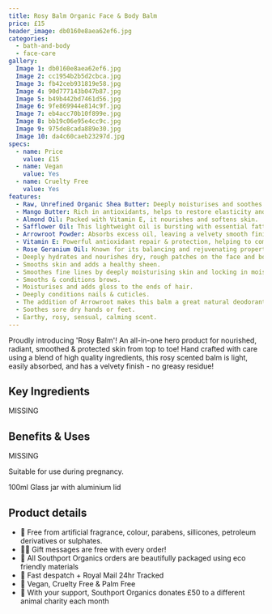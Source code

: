 ```yaml
---
title: Rosy Balm Organic Face & Body Balm
price: £15
header_image: db0160e8aea62ef6.jpg
categories:
  - bath-and-body
  - face-care
gallery:
  Image 1: db0160e8aea62ef6.jpg
  Image 2: cc1954b2b5d2cbca.jpg
  Image 3: fb42ceb931819e58.jpg
  Image 4: 90d777143b047b87.jpg
  Image 5: b49b442bd7461d56.jpg
  Image 6: 9fe869944e814c9f.jpg
  Image 7: eb4acc70b10f899e.jpg
  Image 8: bb19c06e95e4cc9c.jpg
  Image 9: 975de8cada889e30.jpg
  Image 10: da4c60caeb23297d.jpg
specs:
  - name: Price
    value: £15
  - name: Vegan
    value: Yes
  - name: Cruelty Free
    value: Yes
features:
  - Raw, Unrefined Organic Shea Butter: Deeply moisturises and soothes dry, irritated skin.
  - Mango Butter: Rich in antioxidants, helps to restore elasticity and suppleness to the skin.
  - Almond Oil: Packed with Vitamin E, it nourishes and softens skin.
  - Safflower Oil: This lightweight oil is bursting with essential fatty acids.
  - Arrowroot Powder: Absorbs excess oil, leaving a velvety smooth finish. Skin protective properties.
  - Vitamin E: Powerful antioxidant repair & protection, helping to combat signs of aging and environmental damage.
  - Rose Geranium Oil: Known for its balancing and rejuvenating properties, promotes a healthy, glowing complexion.
  - Deeply hydrates and nourishes dry, rough patches on the face and body.
  - Smooths skin and adds a healthy sheen.
  - Smoothes fine lines by deeply moisturising skin and locking in moisture.
  - Smooths & conditions brows.
  - Moisturises and adds gloss to the ends of hair.
  - Deeply conditions nails & cuticles.
  - The addition of Arrowroot makes this balm a great natural deodorant.
  - Soothes sore dry hands or feet.
  - Earthy, rosy, sensual, calming scent.
---
```


Proudly introducing 'Rosy Balm'! An all-in-one hero product for nourished, radiant, smoothed & protected skin from top to toe! Hand crafted with care using a blend of high quality ingredients, this rosy scented balm is light, easily absorbed, and has a velvety finish - no greasy residue!

## Key Ingredients

MISSING

## Benefits & Uses

MISSING

Suitable for use during pregnancy.

100ml Glass jar with aluminium lid

## Product details

- 🍊 Free from artificial fragrance, colour, parabens, sillicones, petroleum derivatives or sulphates.
- ✍🏼 Gift messages are free with every order!
- 🌿 All Southport Organics orders are beautifully packaged using eco friendly materials
- 📮 Fast despatch + Royal Mail 24hr Tracked
- 🐰 Vegan, Cruelty Free & Palm Free
- 🐾 With your support, Southport Organics donates £50 to a different animal charity each month
